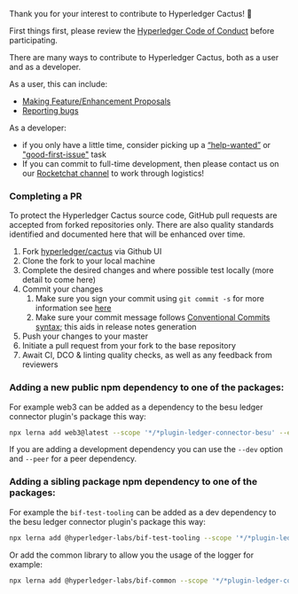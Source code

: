 Thank you for your interest to contribute to Hyperledger Cactus! :tada:

First things first, please review the [Hyperledger Code of Conduct](https://wiki.hyperledger.org/display/HYP/Hyperledger+Code+of+Conduct) before participating.

There are many ways to contribute to Hyperledger Cactus, both as a user and as a developer.

As a user, this can include:
* [Making Feature/Enhancement Proposals](https://github.com/hyperledger/cactus/issues/new?assignees=&labels=enhancement&template=feature_request.md&title=)
* [Reporting bugs](https://github.com/hyperledger/cactus/issues/new?assignees=&labels=bug&template=bug_report.md&title=)

As a developer:
* if you only have a little time, consider picking up a [“help-wanted”](https://github.com/hyperledger/cactus/labels/help%20wanted) or ["good-first-issue"](https://github.com/hyperledger/cactus/labels/good%20first%20issue) task
* If you can commit to full-time development, then please contact us on our [Rocketchat channel](https://chat.hyperledger.org/channel/cactus) to work through logistics!


### Completing a PR

To protect the Hyperledger Cactus source code, GitHub pull requests are accepted from forked repositories only. There are also quality standards identified and documented here that will be enhanced over time.

1. Fork [hyperledger/cactus](https://github.com/hyperledger/cactus) via Github UI
1. Clone the fork to your local machine
1. Complete the desired changes and where possible test locally (more detail to come here)
1. Commit your changes
    1. Make sure you sign your commit using `git commit -s` for more information see [here](https://gist.github.com/tkuhrt/10211ae0a26a91a8c030d00344f7d11b)
    1. Make sure your commit message follows [Conventional Commits syntax](https://www.conventionalcommits.org/en/v1.0.0-beta.4/#specification); this aids in release notes generation
1. Push your changes to your master
1. Initiate a pull request from your fork to the base repository
1. Await CI, DCO & linting quality checks, as well as any feedback from reviewers

### Adding a new public npm dependency to one of the packages:

For example web3 can be added as a dependency to the besu ledger connector plugin's package this way:

```sh
npx lerna add web3@latest --scope '*/*plugin-ledger-connector-besu' --exact # [--dev] [--peer]
```

If you are adding a development dependency you can use the `--dev` option and `--peer` for a peer dependency.

### Adding a sibling package npm dependency to one of the packages:

For example the `bif-test-tooling` can be added as a dev dependency to the besu ledger connector plugin's package this way:

```sh
npx lerna add @hyperledger-labs/bif-test-tooling --scope '*/*plugin-ledger-connector-besu' --exact --dev
```

Or add the common library to allow you the usage of the logger for example:

```sh
npx lerna add @hyperledger-labs/bif-common --scope '*/*plugin-ledger-connector-quorum' --exact --dev
```
